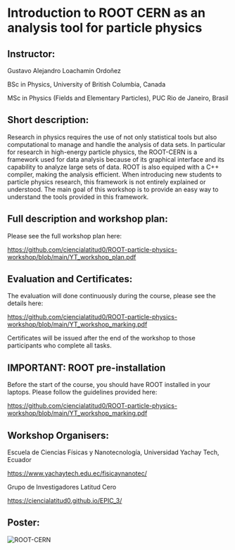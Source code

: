 # Introduction to ROOT CERN as an analysis tool for particle physics

## Instructor:

Gustavo Alejandro Loachamin Ordoñez

BSc in Physics, University of British Columbia, Canada

MSc in Physics (Fields and Elementary Particles), PUC Rio de Janeiro, Brasil

## Short description:

Research in physics requires the use of not only statistical tools but also computational to manage and handle the analysis of data sets. In particular for research in high-energy particle physics, the ROOT-CERN is a framework used for data analysis because of its graphical interface and its capability to analyze large sets of data. ROOT is also equiped with a C++ compiler, making the analysis efficient.
When introducing new students to particle physics research, this framework is not entirely explained or understood. The main goal of this workshop is to provide an easy way to understand the tools provided in this framework.


## Full description and workshop plan:

Please see the full workshop plan here:

https://github.com/ciencialatitud0/ROOT-particle-physics-workshop/blob/main/YT_workshop_plan.pdf


## Evaluation and Certificates:

The evaluation will done continuously during the course, please see the details here:

https://github.com/ciencialatitud0/ROOT-particle-physics-workshop/blob/main/YT_workshop_marking.pdf

Certificates will be issued after the end of the workshop to those participants who complete all tasks.


## IMPORTANT: ROOT pre-installation 

Before the start of the course, you should have ROOT installed in your laptops. Please follow the guidelines provided here:

https://github.com/ciencialatitud0/ROOT-particle-physics-workshop/blob/main/YT_workshop_marking.pdf


## Workshop Organisers:

Escuela de Ciencias Físicas y Nanotecnología, Universidad Yachay Tech, Ecuador

https://www.yachaytech.edu.ec/fisicaynanotec/

Grupo de Investigadores Latitud Cero

https://ciencialatitud0.github.io/EPIC_3/

## Poster:

![ROOT-CERN](https://github.com/ciencialatitud0/ROOT-particle-physics-workshop/assets/30240951/a39243a7-65fb-4364-a732-f78ad38cbcca)

